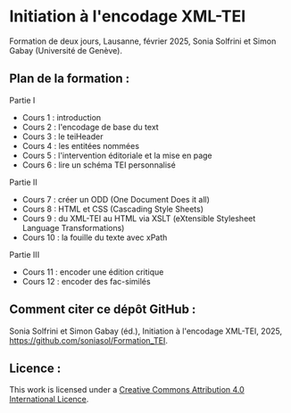 # Initiation à l'encodage XML-TEI

Formation de deux jours, Lausanne, février 2025, Sonia Solfrini et Simon Gabay (Université de Genève).


## Plan de la formation :

Partie I

- Cours 1 : introduction
- Cours 2 : l'encodage de base du text
- Cours 3 : le teiHeader
- Cours 4 : les entitées nommées
- Cours 5 : l'intervention éditoriale et la mise en page
- Cours 6 : lire un schéma TEI personnalisé

Partie II

- Cours 7 : créer un ODD (One Document Does it all)
- Cours 8 : HTML et CSS (Cascading Style Sheets)
- Cours 9 : du XML-TEI au HTML via XSLT (eXtensible Stylesheet Language Transformations)
- Cours 10 : la fouille du texte avec xPath

Partie III

- Cours 11 : encoder une édition critique
- Cours 12 : encoder des fac-similés


## Comment citer ce dépôt GitHub :

Sonia Solfrini et Simon Gabay (éd.), Initiation à l'encodage XML-TEI, 2025, https://github.com/soniasol/Formation_TEI.


## Licence :

This work is licensed under a [Creative Commons Attribution 4.0 International Licence](https://creativecommons.org/licenses/by-sa/4.0/).
